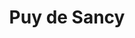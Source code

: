 ---
guid: "727b9ddb2a08"
title: "Puy de Sancy"
latlng: "45.528391, 2.813917"
youtubeId: "d2WIPnUH2i4" 
---